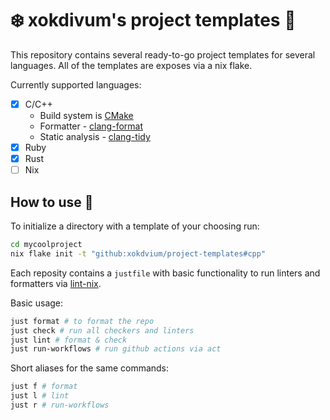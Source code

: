# ❄️ xokdivum's project templates 🤯

This repository contains several ready-to-go project templates for
several languages. All of the templates are exposes via a nix flake.

Currently supported languages:

- [x] C/C++
  - Build system is [CMake](https://cmake.org/)
  - Formatter - [clang-format](https://clang.llvm.org/docs/ClangFormat.html)
  - Static analysis - [clang-tidy](https://clang.llvm.org/extra/clang-tidy/)
- [x] Ruby
- [x] Rust
- [ ] Nix

## How to use 📖

To initialize a directory with a template of your choosing run:

```bash
cd mycoolproject
nix flake init -t "github:xokdvium/project-templates#cpp"
```

Each reposity contains a `justfile` with basic functionality to run 
linters and formatters via [lint-nix](https://github.com/xc-jp/lint.nix).

Basic usage:

```bash
just format # to format the repo
just check # run all checkers and linters
just lint # format & check
just run-workflows # run github actions via act
```

Short aliases for the same commands:

```bash
just f # format
just l # lint
just r # run-workflows
```
